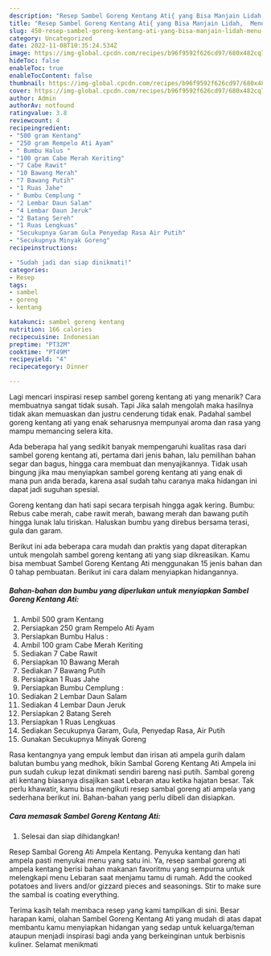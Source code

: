 ```yaml
---
description: "Resep Sambel Goreng Kentang Ati{ yang Bisa Manjain Lidah,  Menu Buat lebaran"
title: "Resep Sambel Goreng Kentang Ati{ yang Bisa Manjain Lidah,  Menu Buat lebaran"
slug: 450-resep-sambel-goreng-kentang-ati-yang-bisa-manjain-lidah-menu-buat-lebaran
category: Uncategorized
date: 2022-11-08T10:35:24.534Z
image: https://img-global.cpcdn.com/recipes/b96f9592f626cd97/680x482cq70/sambel-goreng-kentang-ati-foto-resep-utama.jpg
hideToc: false
enableToc: true
enableTocContent: false
thumbnail: https://img-global.cpcdn.com/recipes/b96f9592f626cd97/680x482cq70/sambel-goreng-kentang-ati-foto-resep-utama.jpg
cover: https://img-global.cpcdn.com/recipes/b96f9592f626cd97/680x482cq70/sambel-goreng-kentang-ati-foto-resep-utama.jpg
author: Admin
authorAv: notfound
ratingvalue: 3.8
reviewcount: 4
recipeingredient:
- "500 gram Kentang"
- "250 gram Rempelo Ati Ayam"
- " Bumbu Halus "
- "100 gram Cabe Merah Keriting"
- "7 Cabe Rawit"
- "10 Bawang Merah"
- "7 Bawang Putih"
- "1 Ruas Jahe"
- " Bumbu Cemplung "
- "2 Lembar Daun Salam"
- "4 Lembar Daun Jeruk"
- "2 Batang Sereh"
- "1 Ruas Lengkuas"
- "Secukupnya Garam Gula Penyedap Rasa Air Putih"
- "Secukupnya Minyak Goreng"
recipeinstructions:

- "Sudah jadi dan siap dinikmati!"
categories:
- Resep
tags:
- sambel
- goreng
- kentang

katakunci: sambel goreng kentang 
nutrition: 166 calories
recipecuisine: Indonesian
preptime: "PT32M"
cooktime: "PT49M"
recipeyield: "4"
recipecategory: Dinner

---
```



Lagi mencari inspirasi resep sambel goreng kentang ati yang menarik? Cara membuatnya sangat tidak susah. Tapi Jika salah mengolah maka hasilnya tidak akan memuaskan dan justru cenderung tidak enak. Padahal sambel goreng kentang ati yang enak seharusnya mempunyai aroma dan rasa yang mampu memancing selera kita.


Ada beberapa hal yang sedikit banyak mempengaruhi kualitas rasa dari sambel goreng kentang ati, pertama dari jenis bahan, lalu pemilihan bahan segar dan bagus, hingga cara membuat dan menyajikannya. Tidak usah bingung jika mau menyiapkan sambel goreng kentang ati yang enak di mana pun anda berada, karena asal sudah tahu caranya maka hidangan ini dapat jadi suguhan spesial.

Goreng kentang dan hati sapi secara terpisah hingga agak kering. Bumbu: Rebus cabe merah, cabe rawit merah, bawang merah dan bawang putih hingga lunak lalu tiriskan. Haluskan bumbu yang direbus bersama terasi, gula dan garam.


Berikut ini ada beberapa cara mudah dan praktis yang dapat diterapkan untuk mengolah sambel goreng kentang ati yang siap dikreasikan. Kamu bisa membuat Sambel Goreng Kentang Ati menggunakan 15 jenis bahan dan 0 tahap pembuatan. Berikut ini cara dalam menyiapkan hidangannya.

<!--inarticleads1-->

##### Bahan-bahan dan bumbu yang diperlukan untuk menyiapkan Sambel Goreng Kentang Ati:

1. Ambil 500 gram Kentang
1. Persiapkan 250 gram Rempelo Ati Ayam
1. Persiapkan  Bumbu Halus :
1. Ambil 100 gram Cabe Merah Keriting
1. Sediakan 7 Cabe Rawit
1. Persiapkan 10 Bawang Merah
1. Sediakan 7 Bawang Putih
1. Persiapkan 1 Ruas Jahe
1. Persiapkan  Bumbu Cemplung :
1. Sediakan 2 Lembar Daun Salam
1. Sediakan 4 Lembar Daun Jeruk
1. Persiapkan 2 Batang Sereh
1. Persiapkan 1 Ruas Lengkuas
1. Sediakan Secukupnya Garam, Gula, Penyedap Rasa, Air Putih
1. Gunakan Secukupnya Minyak Goreng


Rasa kentangnya yang empuk lembut dan irisan ati ampela gurih dalam balutan bumbu yang medhok, bikin Sambal Goreng Kentang Ati Ampela ini pun sudah cukup lezat dinikmati sendiri bareng nasi putih. Sambal goreng ati kentang biasanya disajikan saat Lebaran atau ketika hajatan besar. Tak perlu khawatir, kamu bisa mengikuti resep sambal goreng ati ampela yang sederhana berikut ini. Bahan-bahan yang perlu dibeli dan disiapkan. 

<!--inarticleads2-->

##### Cara memasak Sambel Goreng Kentang Ati:


1. Selesai dan siap dihidangkan!

Resep Sambal Goreng Ati Ampela Kentang. Penyuka kentang dan hati ampela pasti menyukai menu yang satu ini. Ya, resep sambal goreng ati ampela kentang berisi bahan makanan favoritmu yang sempurna untuk melengkapi menu Lebaran saat menjamu tamu di rumah. Add the cooked potatoes and livers and/or gizzard pieces and seasonings. Stir to make sure the sambal is coating everything. 

Terima kasih telah membaca resep yang kami tampilkan di sini. Besar harapan kami, olahan Sambel Goreng Kentang Ati yang mudah di atas dapat membantu kamu menyiapkan hidangan yang sedap untuk keluarga/teman ataupun menjadi inspirasi bagi anda yang berkeinginan untuk berbisnis kuliner. Selamat menikmati
